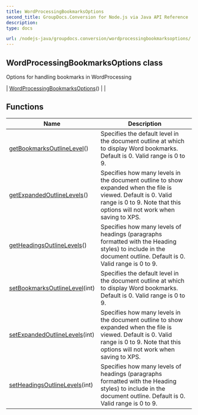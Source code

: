 ```yaml
---
title: WordProcessingBookmarksOptions
second_title: GroupDocs.Conversion for Node.js via Java API Reference
description: 
type: docs

url: /nodejs-java/groupdocs.conversion/wordprocessingbookmarksoptions/
---
```


## WordProcessingBookmarksOptions class

 Options for handling bookmarks in WordProcessing
 
| [WordProcessingBookmarksOptions](wordprocessingbookmarksoptions)() |  |

## Functions

| Name | Description |
| --- | --- |
| [getBookmarksOutlineLevel](getbookmarksoutlinelevel)() | Specifies the default level in the document outline at which to display Word bookmarks. Default is 0. Valid range is 0 to 9. |
| [getExpandedOutlineLevels](getexpandedoutlinelevels)() | Specifies how many levels in the document outline to show expanded when the file is viewed. Default is 0. Valid range is 0 to 9. Note that this options will not work when saving to XPS. |
| [getHeadingsOutlineLevels](getheadingsoutlinelevels)() | Specifies how many levels of headings (paragraphs formatted with the Heading styles) to include in the document outline. Default is 0. Valid range is 0 to 9. |
| [setBookmarksOutlineLevel](setbookmarksoutlinelevel)(int) | Specifies the default level in the document outline at which to display Word bookmarks. Default is 0. Valid range is 0 to 9. |
| [setExpandedOutlineLevels](setexpandedoutlinelevels)(int) | Specifies how many levels in the document outline to show expanded when the file is viewed. Default is 0. Valid range is 0 to 9. Note that this options will not work when saving to XPS. |
| [setHeadingsOutlineLevels](setheadingsoutlinelevels)(int) | Specifies how many levels of headings (paragraphs formatted with the Heading styles) to include in the document outline. Default is 0. Valid range is 0 to 9. |

